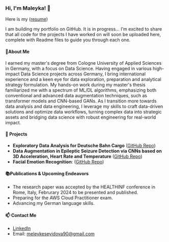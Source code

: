 ### Hi, I'm  Maleyka! 👋  
Here is my ([resume](https://drive.google.com/file/d/1v7IPV-DtYACNnUsowQKhOIvpNkbijQOO/view?usp=sharing))





I am building my portfolio on GitHub. It is in progress...
I'm excited to share that all code for the projects I have worked on will soon be uploaded here,
complete with Readme files to guide you through each one.

#### 👤About Me
I earned my master's degree from Cologne University of Applied Sciences in Germany, with a focus on Data Science.
Having engaged in various high-impact Data Science projects across Germany, I bring international experience and a keen eye for data exploration, 
preparation and analytical strategy formulation. My hands-on work during my master's thesis familiarized me with a spectrum of ML/DL algorithms, emphasizing both conventional and advanced data augmentation techniques, such as transformer models and CNN-based GANs.
As I transition more towards data analysis and data engineering, I leverage my skills to craft data-driven solutions and optimize data workflows, turning complex data into strategic assets and bridging data science with robust engineering for real-world impact.



#### 🌱 Projects
- **Exploratory Data Analysis for Deutsche Bahn Cargo** ([GitHub Repo](https://github.com/Maleyka-gh/DB_Regio_EDA))
- **Data Augmentation in Epileptic Seizure Detection via CNNs based on 3D Acceleration, Heart Rate and Temperature** ([GitHub Repo](https://github.com/Maleyka-gh/Data_augmentation_in_epileptic_seizure_detection_viaCNNs))
- **Facial Emotion Recognition**: ([GitHub Repo](https://github.com/Maleyka-gh/Facial_Emotion_Recognition))


#### 📚Publications & Upcoming Endeavors  

- The research paper was accepted by the HEALTHINF conference in Rome, Italy, Februrary 2024 to be presented and published.
- Preparing for the AWS Cloud Practitioner exam.
- Advancing my German language skills.


#### 📫 Contact Me
- [LinkedIn](https://www.linkedin.com/in/maleyka-s-0b2363227)
- Email: meleykeseyidova90@gmail.com


